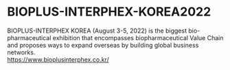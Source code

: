 # BIOPLUS-INTERPHEX-KOREA2022

BIOPLUS-INTERPHEX KOREA (August 3-5, 2022) is the biggest bio-pharmaceutical exhibition that encompasses biopharmaceutical Value Chain and proposes ways to expand overseas by building global business networks.<br>
https://www.bioplusinterphex.co.kr/
